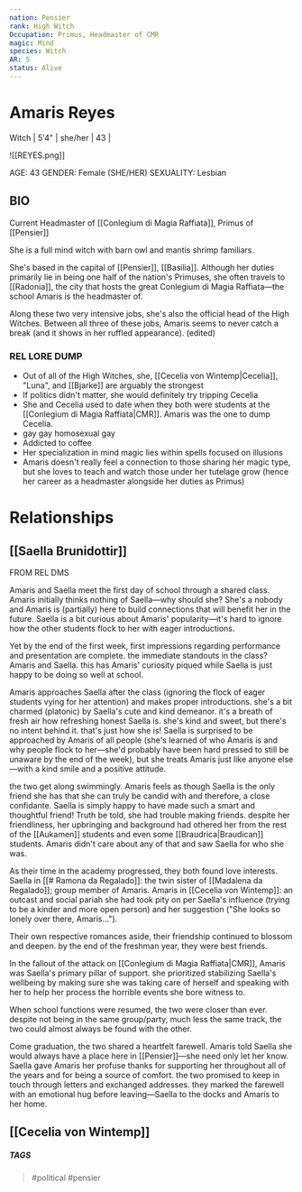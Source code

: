 ```yaml
---
nation: Pensier
rank: High Witch
Occupation: Primus, Headmaster of CMR
magic: Mind
species: Witch
AR: 5
status: Alive
---
```

# Amaris Reyes

Witch | 5'4" | she/her | 43 | 

![[REYES.png]]

AGE: 43
GENDER: Female (SHE/HER)
SEXUALITY: Lesbian
## BIO
Current Headmaster of [[Conlegium di Magia Raffiata]], Primus of [[Pensier]]

She is a full mind witch with barn owl and mantis shrimp familiars.  

She's based in the capital of [[Pensier]], [[Basilia]]. Although her duties primarily lie in being one half of the nation's Primuses, she often travels to [[Radonia]], the city that hosts the great Conlegium di Magia Raffiata—the school Amaris is the headmaster of. 

Along these two very intensive jobs, she's also the official head of the High Witches. Between all three of these jobs, Amaris seems to never catch a break (and it shows in her ruffled appearance). (edited)
### REL LORE DUMP

- Out of all of the High Witches, she, [[Cecelia von Wintemp|Cecelia]], "Luna", and [[Bjarke]] are arguably the strongest 
- If politics didn't matter, she would definitely try tripping Cecelia 
- She and Cecelia used to date when they both were students at the [[Conlegium di Magia Raffiata|CMR]]. Amaris was the one to dump Cecelia. 
- gay gay homosexual gay 
- Addicted to coffee 
- Her specialization in mind magic lies within spells focused on illusions 
- Amaris doesn't really feel a connection to those sharing her magic type, but she loves to teach and watch those under her tutelage grow (hence her career as a headmaster alongside her duties as Primus)
# Relationships
## [[Saella Brunidottir]]
FROM REL DMS

Amaris and Saella meet the first day of school through a shared class. Amaris initially thinks nothing of Saella—why should she? She's a nobody and Amaris is (partially) here to build connections that will benefit her in the future. Saella is a bit curious about Amaris' popularity—it's hard to ignore how the other students flock to her with eager introductions.

Yet by the end of the first week, first impressions regarding performance and presentation are complete. the immediate standouts in the class? Amaris and Saella. this has Amaris' curiosity piqued while Saella is just happy to be doing so well at school.

Amaris approaches Saella after the class (ignoring the flock of eager students vying for her attention) and makes proper introductions. she's a bit charmed (platonic) by Saella's cute and kind demeanor. it's a breath of fresh air how refreshing honest Saella is. she's kind and sweet, but there's no intent behind it. that's just how she is! Saella is surprised to be approached by Amaris of all people (she's learned of who Amaris is and why people flock to her—she'd probably have been hard pressed to still be unaware by the end of the week), but she treats Amaris just like anyone else—with a kind smile and a positive attitude.

the two get along swimmingly. Amaris feels as though Saella is the only friend she has that she can truly be candid with and therefore, a close confidante. Saella is simply happy to have made such a smart and thoughtful friend! Truth be told, she had trouble making friends. despite her friendliness, her upbringing and background had othered her from the rest of the [[Aukamen]] students and even some [[Braudrica|Braudican]] students. Amaris didn't care about any of that and saw Saella for who she was.  

As their time in the academy progressed, they both found love interests. Saella in [[# Ramona da Regalado]]: the twin sister of [[Madalena da Regalado]]; group member of Amaris. Amaris in [[Cecelia von Wintemp]]: an outcast and social pariah she had took pity on per Saella's influence (trying to be a kinder and more open person) and her suggestion ("She looks so lonely over there, Amaris...").

Their own respective romances aside, their friendship continued to blossom and deepen. by the end of the freshman year, they were best friends.

In the fallout of the attack on [[Conlegium di Magia Raffiata|CMR]], Amaris was Saella's primary pillar of support. she prioritized stabilizing Saella's wellbeing by making sure she was taking care of herself and speaking with her to help her process the horrible events she bore witness to.

When school functions were resumed, the two were closer than ever. despite not being in the same group/party, much less the same track, the two could almost always be found with the other. 

Come graduation, the two shared a heartfelt farewell. Amaris told Saella she would always have a place here in [[Pensier]]—she need only let her know. Saella gave Amaris her profuse thanks for supporting her throughout all of the years and for being a source of comfort. the two promised to keep in touch through letters and exchanged addresses. they marked the farewell with an emotional hug before leaving—Saella to the docks and Amaris to her home.

## [[Cecelia von Wintemp]]


##### TAGS
> #political #pensier 
